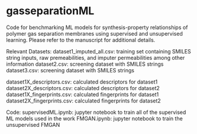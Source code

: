 # gasseparationML

Code for benchmarking ML models for synthesis-property relationships of polymer gas separation membranes using supervised and unsupervised learning. Please refer to the manuscript for additional details.

Relevant Datasets:
dataset1_imputed_all.csv: training set containing SMILES string inputs, raw premeabilities, and imputer permeabilities among other information
dataset2.csv: screening dataset with SMILES strings
dataset3.csv: screening dataset with SMILES strings

dataset1X_descriptors.csv: calculated descriptors for dataset1
dataset2X_descriptors.csv: calculated descriptors for dataset2
dataset1X_fingerprints.csv: calculated fingerprints for dataset1
dataset2X_fingerprints.csv: calculated fingerprints for dataset2

Code:
supervisedML.ipynb: jupyter notebook to train all of the supervised ML models used in the work
FMGAN.ipynb: jupyter notebook to train the unsupervised FMGAN
